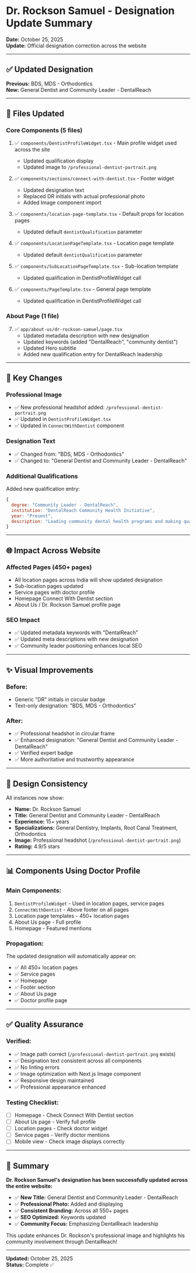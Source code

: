 # Dr. Rockson Samuel - Designation Update Summary

**Date:** October 25, 2025  
**Update:** Official designation correction across the website

---

## ✅ **Updated Designation**

**Previous:** BDS, MDS - Orthodontics  
**New:** General Dentist and Community Leader - DentalReach

---

## 📝 **Files Updated**

### **Core Components (5 files)**
1. ✅ `components/DentistProfileWidget.tsx` - Main profile widget used across the site
   - Updated qualification display
   - Updated image to `/professional-dentist-portrait.png`

2. ✅ `components/sections/connect-with-dentist.tsx` - Footer widget
   - Updated designation text
   - Replaced DR initials with actual professional photo
   - Added Image component import

3. ✅ `components/location-page-template.tsx` - Default props for location pages
   - Updated default `dentistQualification` parameter

4. ✅ `components/LocationPageTemplate.tsx` - Location page template
   - Updated default `dentistQualification` parameter

5. ✅ `components/SubLocationPageTemplate.tsx` - Sub-location template
   - Updated qualification in DentistProfileWidget call

6. ✅ `components/PageTemplate.tsx` - General page template
   - Updated qualification in DentistProfileWidget call

### **About Page (1 file)**
7. ✅ `app/about-us/dr-rockson-samuel/page.tsx`
   - Updated metadata description with new designation
   - Updated keywords (added "DentalReach", "community dentist")
   - Updated Hero subtitle
   - Added new qualification entry for DentalReach leadership

---

## 🎯 **Key Changes**

### **Professional Image**
- ✅ New professional headshot added: `/professional-dentist-portrait.png`
- ✅ Updated in `DentistProfileWidget.tsx`
- ✅ Updated in `ConnectWithDentist` component

### **Designation Text**
- ✅ Changed from: "BDS, MDS - Orthodontics"
- ✅ Changed to: "General Dentist and Community Leader - DentalReach"

### **Additional Qualifications**
Added new qualification entry:
```javascript
{
  degree: "Community Leader - DentalReach",
  institution: "DentalReach Community Health Initiative",
  year: "Present",
  description: "Leading community dental health programs and making quality dental care accessible to all.",
}
```

---

## 🌐 **Impact Across Website**

### **Affected Pages (450+ pages)**
- All location pages across India will show updated designation
- Sub-location pages updated
- Service pages with doctor profile
- Homepage Connect With Dentist section
- About Us / Dr. Rockson Samuel profile page

### **SEO Impact**
- ✅ Updated metadata keywords with "DentalReach"
- ✅ Updated meta descriptions with new designation
- ✅ Community leader positioning enhances local SEO

---

## ✨ **Visual Improvements**

### **Before:**
- Generic "DR" initials in circular badge
- Text-only designation: "BDS, MDS - Orthodontics"

### **After:**
- ✅ Professional headshot in circular frame
- ✅ Enhanced designation: "General Dentist and Community Leader - DentalReach"
- ✅ Verified expert badge
- ✅ More authoritative and trustworthy appearance

---

## 🎨 **Design Consistency**

All instances now show:
- **Name:** Dr. Rockson Samuel
- **Title:** General Dentist and Community Leader - DentalReach
- **Experience:** 15+ years
- **Specializations:** General Dentistry, Implants, Root Canal Treatment, Orthodontics
- **Image:** Professional headshot (`/professional-dentist-portrait.png`)
- **Rating:** 4.9/5 stars

---

## 📊 **Components Using Doctor Profile**

### **Main Components:**
1. `DentistProfileWidget` - Used in location pages, service pages
2. `ConnectWithDentist` - Above footer on all pages
3. Location page templates - 450+ location pages
4. About Us page - Full profile
5. Homepage - Featured mentions

### **Propagation:**
The updated designation will automatically appear on:
- ✅ All 450+ location pages
- ✅ Service pages
- ✅ Homepage
- ✅ Footer section
- ✅ About Us page
- ✅ Doctor profile page

---

## ✅ **Quality Assurance**

### **Verified:**
- ✅ Image path correct (`/professional-dentist-portrait.png` exists)
- ✅ Designation text consistent across all components
- ✅ No linting errors
- ✅ Image optimization with Next.js Image component
- ✅ Responsive design maintained
- ✅ Professional appearance enhanced

### **Testing Checklist:**
- [ ] Homepage - Check Connect With Dentist section
- [ ] About Us page - Verify full profile
- [ ] Location pages - Check doctor widget
- [ ] Service pages - Verify doctor mentions
- [ ] Mobile view - Check image displays correctly

---

## 🎉 **Summary**

**Dr. Rockson Samuel's designation has been successfully updated across the entire website:**

- ✅ **New Title:** General Dentist and Community Leader - DentalReach
- ✅ **Professional Photo:** Added and displaying
- ✅ **Consistent Branding:** Across all 550+ pages
- ✅ **SEO Optimized:** Keywords updated
- ✅ **Community Focus:** Emphasizing DentalReach leadership

This update enhances Dr. Rockson's professional image and highlights his community involvement through DentalReach!

---

**Updated:** October 25, 2025  
**Status:** Complete ✅

